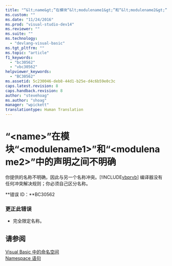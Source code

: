 ```yaml
---
title: "“&lt;name&gt;”在模块“&lt;modulename1&gt;”和“&lt;modulename2&gt;”中的声明之间不明确 | Microsoft Docs"
ms.custom: ""
ms.date: "11/24/2016"
ms.prod: "visual-studio-dev14"
ms.reviewer: ""
ms.suite: ""
ms.technology: 
  - "devlang-visual-basic"
ms.tgt_pltfrm: ""
ms.topic: "article"
f1_keywords: 
  - "bc30562"
  - "vbc30562"
helpviewer_keywords: 
  - "BC30562"
ms.assetid: 5c230046-deb8-44d1-b25e-d4c6b59e0c3c
caps.latest.revision: 8
caps.handback.revision: 8
author: "stevehoag"
ms.author: "shoag"
manager: "wpickett"
translationtype: Human Translation
---
```

# “&lt;name&gt;”在模块“&lt;modulename1&gt;”和“&lt;modulename2&gt;”中的声明之间不明确
你提供的名称不明确，因此与另一个名称冲突。[!INCLUDE[vbprvb](../../csharp/programming-guide/concepts/linq/includes/vbprvb_md.md)] 编译器没有任何冲突解决规则；你必须自己区分名称。  
  
 **错误 ID：**BC30562  
  
### 更正此错误  
  
-   完全限定名称。  
  
## 请参阅  
 [Visual Basic 中的命名空间](../../visual-basic/programming-guide/program-structure/namespaces.md)   
 [Namespace 语句](../../visual-basic/language-reference/statements/namespace-statement.md)